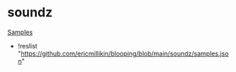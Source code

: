 # soundz

[Samples](samples.json)

+ !reslist "https://github.com/ericmillikin/blooping/blob/main/soundz/samples.json"
